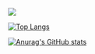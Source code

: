 ![](https://komarev.com/ghpvc/?username=mantonelli&style=flat-square)

[![Top Langs](https://github-readme-stats.vercel.app/api/top-langs/?username=mantonelli&layout=compact)](https://github.com/anuraghazra/github-readme-stats) 

[![Anurag's GitHub stats](https://github-readme-stats.vercel.app/api?username=mantonelli)](https://github.com/anuraghazra/github-readme-stats)

<!--

[![Readme Card](https://github-readme-stats.vercel.app/api/pin/?username=mantonelli&repo=github-readme-stats)](https://github.com/anuraghazra/github-readme-stats)

**mantonelli/mantonelli** is a ✨ _special_ ✨ repository because its `README.md` (this file) appears on your GitHub profile.

Here are some ideas to get you started:

- 🔭 I’m currently working on ...
- 🌱 I’m currently learning ...
- 👯 I’m looking to collaborate on ...
- 🤔 I’m looking for help with ...
- 💬 Ask me about ...
- 📫 How to reach me: ...
- 😄 Pronouns: ...
- ⚡ Fun fact: ...
-->
